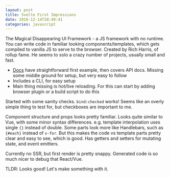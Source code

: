 ```yaml
---
layout: post
title: Svelte First Impressions
date: 2016-12-14T20:49:41
categories: javascript
---
```


The Magical Disappearing UI Framework - a JS framework with no runtime. You can write code in familiar looking components/templates, which gets compiled to vanilla JS to serve to the browser. Created by Rich Harris, of rollup fame. He seems to solo a crazy number of projects, usually small and fast.

- [Docs](https://svelte.technology/guide) have straightforward first example, then covers API docs. Missing some middle ground for setup, but very easy to follow
- Includes a CLI, for easy setup
- Main thing missing is hot/live reloading. For this can start by adding browser plugin or a build script to do this

Started with some sanity checks. `bind:checked` works! Seems like an overly simple thing to test for, but checkboxes are important to me.

Component structure and props looks pretty familiar. Looks quite similar to Vue, with some minor syntax differences. e.g. template interpolation uses single `{}` instead of double. Some parts look more like Handlebars, such as `{#each}` instead of `v-for`. But this makes the code vs template parts pretty clear and easy to see, which is  good. Has getters and setters for mutating state, and event emitters.

Currently no SSR, but first render is pretty snappy. Generated code is so much nicer to debug that React/Vue.

TLDR: Looks good! Let's make something with it.
